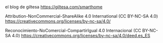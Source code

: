 
  el blog de giltesa
  https://giltesa.com/smarthome

  Attribution-NonCommercial-ShareAlike 4.0 International (CC BY-NC-SA 4.0)
  https://creativecommons.org/licenses/by-nc-sa/4.0/

  Reconocimiento-NoComercial-CompartirIgual 4.0 Internacional (CC BY-NC-SA 4.0)
  https://creativecommons.org/licenses/by-nc-sa/4.0/deed.es_ES